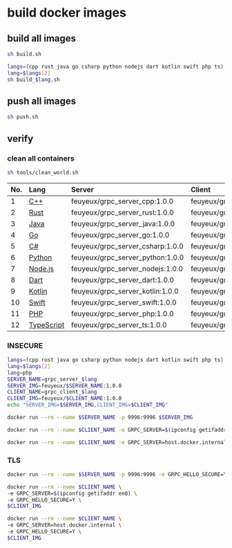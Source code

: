 # build docker images

## build all images

```sh
sh build.sh

langs=(cpp rust java go csharp python nodejs dart kotlin swift php ts)
lang=$langs[2]
sh build_$lang.sh
```

## push all images

```sh
sh push.sh
```

## verify

### clean all containers

```sh
sh tools/clean_world.sh
```

| No. | Lang                         | Server                           | Client                           |
|:----|:-----------------------------|:---------------------------------|:---------------------------------|
| 1   | [C++](hello-grpc-cpp)        | feuyeux/grpc_server_cpp:1.0.0    | feuyeux/grpc_client_cpp:1.0.0    |
| 2   | [Rust](hello-grpc-rust)      | feuyeux/grpc_server_rust:1.0.0   | feuyeux/grpc_client_rust:1.0.0   |
| 3   | [Java](hello-grpc-java)      | feuyeux/grpc_server_java:1.0.0   | feuyeux/grpc_client_java:1.0.0   |
| 4   | [Go](hello-grpc-go)          | feuyeux/grpc_server_go:1.0.0     | feuyeux/grpc_client_go:1.0.0     |
| 5   | [C#](hello-grpc-csharp)      | feuyeux/grpc_server_csharp:1.0.0 | feuyeux/grpc_client_csharp:1.0.0 |
| 6   | [Python](hello-grpc-python)  | feuyeux/grpc_server_python:1.0.0 | feuyeux/grpc_client_python:1.0.0 |
| 7   | [Node.js](hello-grpc-nodejs) | feuyeux/grpc_server_nodejs:1.0.0 | feuyeux/grpc_client_nodejs:1.0.0 |
| 8   | [Dart](hello-grpc-dart)      | feuyeux/grpc_server_dart:1.0.0   | feuyeux/grpc_client_dart:1.0.0   |
| 9   | [Kotlin](hello-grpc-kotlin)  | feuyeux/grpc_server_kotlin:1.0.0 | feuyeux/grpc_client_kotlin:1.0.0 |
| 10  | [Swift](hello-grpc-swift)    | feuyeux/grpc_server_swift:1.0.0  | feuyeux/grpc_client_swift:1.0.0  |
| 11  | [PHP](hello-grpc-php)        | feuyeux/grpc_server_php:1.0.0    | feuyeux/grpc_client_php:1.0.0    |
| 12  | [TypeScript](hello-grpc-ts)  | feuyeux/grpc_server_ts:1.0.0     | feuyeux/grpc_client_ts:1.0.0     |

### INSECURE

```sh
langs=(cpp rust java go csharp python nodejs dart kotlin swift php ts)
lang=$langs[2]
lang=php
SERVER_NAME=grpc_server_$lang
SERVER_IMG=feuyeux/$SERVER_NAME:1.0.0
CLIENT_NAME=grpc_client_$lang
CLIENT_IMG=feuyeux/$CLIENT_NAME:1.0.0
echo "SERVER_IMG=$SERVER_IMG,CLIENT_IMG=$CLIENT_IMG"
```

```sh
docker run --rm --name $SERVER_NAME -p 9996:9996 $SERVER_IMG
```

```sh
docker run --rm --name $CLIENT_NAME -e GRPC_SERVER=$(ipconfig getifaddr en0) $CLIENT_IMG

docker run --rm --name $CLIENT_NAME -e GRPC_SERVER=host.docker.internal $CLIENT_IMG
```

### TLS

```sh
docker run --rm --name $SERVER_NAME -p 9996:9996 -e GRPC_HELLO_SECURE=Y $SERVER_IMG
```

```sh
docker run --rm --name $CLIENT_NAME \
-e GRPC_SERVER=$(ipconfig getifaddr en0) \
-e GRPC_HELLO_SECURE=Y \
$CLIENT_IMG

docker run --rm --name $CLIENT_NAME \
-e GRPC_SERVER=host.docker.internal \
-e GRPC_HELLO_SECURE=Y \
$CLIENT_IMG
```
